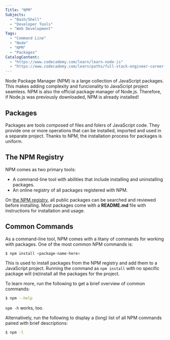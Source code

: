 ```yaml
---
Title: "NPM"
Subjects:
  - "Bash/Shell"
  - "Developer Tools"
  - "Web Development"
Tags: 
  - "Command Line"
  - "Node"
  - "NPM"
  - "Packages"
CatalogContent:
  - "https://www.codecademy.com/learn/learn-node-js"
  - "https://www.codecademy.com/learn/paths/full-stack-engineer-career-path"
---
```


Node Package Manager (NPM) is a large collection of JavaScript packages. This makes adding complexity and funcionality to JavaScript project seamless. NPM is also the official package manager of Node.js. Therefore, if Node.js was previously downloaded, NPM is already installed! 

## Packages

Packages are tools composed of files and folers of JavaScript code. They provide one or more operations that can be installed, imported and used in a separate project. Thanks to NPM, the installation process for packages is uniform.

## The NPM Registry

NPM comes as two primary tools: 

* A command-line tool with abilities that include installing and uninstalling packages.
* An online registry of all packages registered with NPM. 

On [the NPM registry](https://www.npmjs.com/), all public packages can be searched and reviewed before installing. Most packages come with a **README.md** file with instructions for installation and usage.

## Common Commands

As a command-line tool, NPM comes with a litany of commands for working with packages. One of the most common NPM commands is:

```bash
$ npm install <package-name-here>
```

This is used to install packages from the NPM registry and add them to a JavaScript project. Running the command as `npm install` with no specific package will (re)install all the packages for the project.

To learn more, run the following to get a brief overview of common commands:

```bash
$ npm --help
```
`npm -h` works, too. 

Alternatively, run the following to display a (long) list of all NPM commands paired with brief descriptions:

```bash
$ npm -l
```
